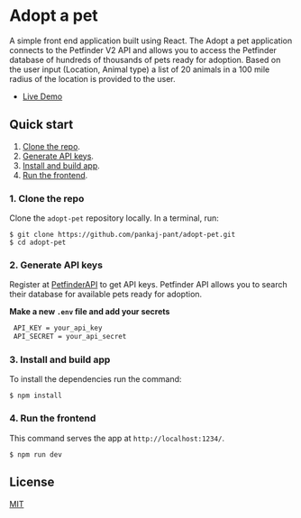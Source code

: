 # Adopt a pet

A simple front end application built using React. The Adopt a pet application connects to the Petfinder V2 API and allows you to access the Petfinder database of hundreds of thousands of pets ready for adoption. Based on the user input (Location, Animal type) a list of 20 animals in a 100 mile radius of the location is provided to the user.


* [Live Demo](https://adopt-a-pet-e40bc.web.app/)

## Quick start

1. [Clone the repo](#1-clone-the-repo).
1. [Generate API keys](#2-install-and-build-app).
1. [Install and build app](#3-install-and-build-app).
1. [Run the frontend](#4-run-the-frontend).

### 1. Clone the repo

Clone the `adopt-pet` repository locally. In a terminal, run:

```
$ git clone https://github.com/pankaj-pant/adopt-pet.git
$ cd adopt-pet
```

### 2. Generate API keys

Register at [PetfinderAPI](https://www.petfinder.com/developers/) to get API keys. Petfinder API allows you to search their database for available pets ready for adoption.

**Make a new `.env` file and add your secrets**

```sh
 API_KEY = your_api_key
 API_SECRET = your_api_secret
```

### 3. Install and build app

To install the dependencies run the command:

    $ npm install

### 4. Run the frontend

This command serves the app at `http://localhost:1234/`.

    $ npm run dev

## License
[MIT](https://choosealicense.com/licenses/mit/)
